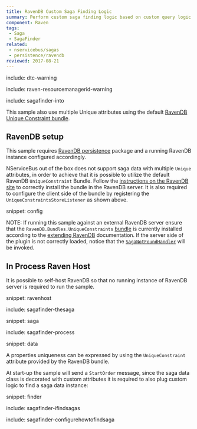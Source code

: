 ```yaml
---
title: RavenDB Custom Saga Finding Logic
summary: Perform custom saga finding logic based on custom query logic when the Saga storage is RavenDB and how to use multiple Unique attributes.
component: Raven
tags:
 - Saga
 - SagaFinder
related:
 - nservicebus/sagas
 - persistence/ravendb
reviewed: 2017-08-21
---
```


include: dtc-warning

include: raven-resourcemanagerid-warning

include: sagafinder-into

This sample also use multiple Unique attributes using the default [RavenDB Unique Constraint bundle](https://ravendb.net/docs/search/latest/csharp?searchTerm=extending%20bundles%20unique-constraints).


## RavenDB setup

This sample requires [RavenDB persistence](/persistence/ravendb/) package and a running RavenDB instance configured accordingly.

NServiceBus out of the box does not support saga data with multiple `Unique` attributes, in order to achieve that it is possible to utilize the default RavenDB `UniqueConstraint` Bundle. Follow the [instructions on the RavenDB site](https://ravendb.net/docs/search/latest/csharp?searchTerm=extending%20bundles%20unique-constraints) to correctly install the bundle in the RavenDB server. It is also required to configure the client side of the bundle by registering the `UniqueConstraintsStoreListener` as shown above.

snippet: config

NOTE: If running this sample against an external RavenDB server ensure that the `RavenDB.Bundles.UniqueConstraints` [bundle](https://ravendb.net/docs/search/latest/csharp?searchTerm=extending%20bundles%20unique-constraints) is currently installed according to the [extending RavenDB](https://ravendb.net/docs/search/latest/csharp?searchTerm=server%20extending%20plugins) documentation. If the server side of the plugin is not correctly loaded, notice that the [`SagaNotFoundHandler`](/nservicebus/sagas/saga-not-found.md) will be invoked.


## In Process Raven Host

It is possible to self-host RavenDB so that no running instance of RavenDB server is required to run the sample.

snippet: ravenhost


include: sagafinder-thesaga


snippet: saga


include: sagafinder-process

snippet: data

A properties uniqueness can be expressed by using the `UniqueConstraint` attribute provided by the RavenDB bundle.

At start-up the sample will send a `StartOrder` message, since the saga data class is decorated with custom attributes it is required to also plug custom logic to find a saga data instance:

snippet: finder


include: sagafinder-ifindsagas

include: sagafinder-configurehowtofindsaga
